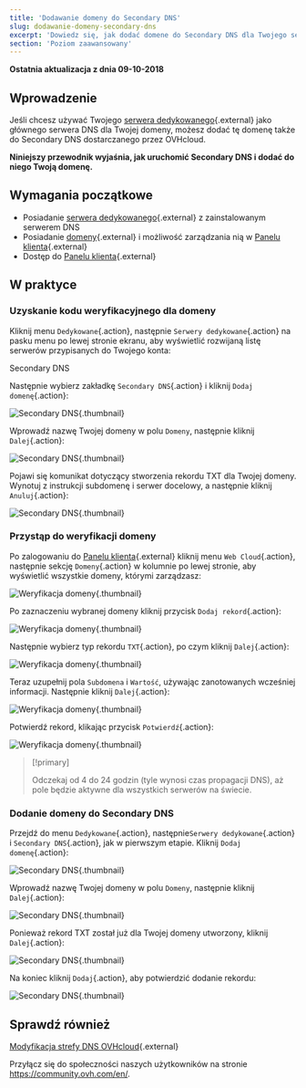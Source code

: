 ```yaml
---
title: 'Dodawanie domeny do Secondary DNS'
slug: dodawanie-domeny-secondary-dns
excerpt: 'Dowiedz się, jak dodać domene do Secondary DNS dla Twojego serwera dedykowanego'
section: 'Poziom zaawansowany'
---
```


**Ostatnia aktualizacja z dnia 09-10-2018**

## Wprowadzenie

Jeśli chcesz używać Twojego [serwera dedykowanego](https://www.ovh.pl/serwery_dedykowane/){.external} jako głównego serwera DNS dla Twojej domeny, możesz dodać tę domenę także do Secondary DNS dostarczanego przez OVHcloud.

**Niniejszy przewodnik wyjaśnia, jak uruchomić Secondary DNS i dodać do niego Twoją domenę.**


## Wymagania początkowe

* Posiadanie [serwera dedykowanego](https://www.ovh.pl/serwery_dedykowane/){.external} z zainstalowanym serwerem DNS
* Posiadanie [domeny](https://www.ovh.pl/domeny/){.external} i możliwość zarządzania nią w [Panelu klienta](https://www.ovh.com/auth/?action=gotomanager){.external}
* Dostęp do [Panelu klienta](https://www.ovh.com/auth/?action=gotomanager){.external}


## W praktyce

### Uzyskanie kodu weryfikacyjnego dla domeny

Kliknij menu `Dedykowane`{.action}, następnie `Serwery dedykowane`{.action} na pasku menu po lewej stronie ekranu, aby wyświetlić rozwijaną listę serwerów przypisanych do Twojego konta:

Secondary DNS

Następnie wybierz zakładkę `Secondary DNS`{.action} i kliknij `Dodaj domenę`{.action}:

![Secondary DNS](images/dns2-02.png){.thumbnail}

Wprowadź nazwę Twojej domeny w polu `Domeny`, następnie kliknij `Dalej`{.action}:

![Secondary DNS](images/dns2-03.png){.thumbnail}

Pojawi się komunikat dotyczący stworzenia rekordu TXT dla Twojej domeny. Wynotuj z instrukcji subdomenę i serwer docelowy, a następnie kliknij `Anuluj`{.action}:

![Secondary DNS](images/dns2-04a.png){.thumbnail}


### Przystąp do weryfikacji domeny

Po zalogowaniu do [Panelu klienta](https://www.ovh.com/auth/?action=gotomanager){.external} kliknij menu `Web Cloud`{.action}, następnie sekcję `Domeny`{.action} w kolumnie po lewej stronie, aby wyświetlić wszystkie domeny, którymi zarządzasz:

![Weryfikacja domeny](images/domain-verification-01.png){.thumbnail}

Po zaznaczeniu wybranej domeny kliknij przycisk `Dodaj rekord`{.action}:

![Weryfikacja domeny](images/domain-verification-02.png){.thumbnail}

Następnie wybierz typ rekordu `TXT`{.action}, po czym kliknij `Dalej`{.action}:

![Weryfikacja domeny](images/domain-verification-03.png){.thumbnail}

Teraz uzupełnij pola `Subdomena` i `Wartość`, używając zanotowanych wcześniej informacji. Następnie kliknij `Dalej`{.action}:

![Weryfikacja domeny](images/domain-verification-04.png){.thumbnail}

Potwierdź rekord, klikając przycisk `Potwierdź`{.action}:

![Weryfikacja domeny](images/domain-verification-05.png){.thumbnail}

> [!primary]
>
> Odczekaj od 4 do 24 godzin (tyle wynosi czas propagacji DNS), aż pole będzie aktywne dla wszystkich serwerów na świecie.
>

### Dodanie domeny do Secondary DNS 

Przejdź do menu `Dedykowane`{.action}, następnie`Serwery dedykowane`{.action} i `Secondary DNS`{.action}, jak w pierwszym etapie. Kliknij `Dodaj domenę`{.action}:

![Secondary DNS](images/dns2-02.png){.thumbnail}

Wprowadź nazwę Twojej domeny w polu `Domeny`, następnie kliknij `Dalej`{.action}:

![Secondary DNS](images/dns2-03.png){.thumbnail}

Ponieważ rekord TXT został już dla Twojej domeny utworzony, kliknij `Dalej`{.action}:

![Secondary DNS](images/dns2-04b.png){.thumbnail}

Na koniec kliknij `Dodaj`{.action}, aby potwierdzić dodanie rekordu:

![Secondary DNS](images/dns2-05.png){.thumbnail}


## Sprawdź również

[Modyfikacja strefy DNS OVHcloud](https://docs.ovh.com/pl/domains/hosting_www_jak_edytowac_strefe_dns/){.external}

Przyłącz się do społeczności naszych użytkowników na stronie <https://community.ovh.com/en/>.
